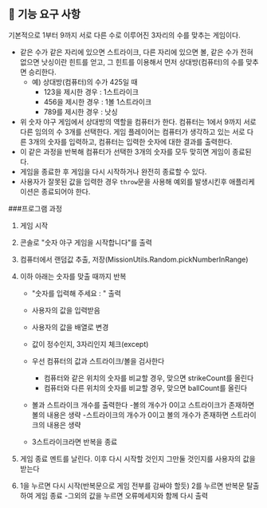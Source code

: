 ## 🚀 기능 요구 사항

기본적으로 1부터 9까지 서로 다른 수로 이루어진 3자리의 수를 맞추는 게임이다.

- 같은 수가 같은 자리에 있으면 스트라이크, 다른 자리에 있으면 볼, 같은 수가 전혀 없으면 낫싱이란 힌트를 얻고, 그 힌트를 이용해서 먼저 상대방(컴퓨터)의 수를 맞추면 승리한다.
  - 예) 상대방(컴퓨터)의 수가 425일 때
    - 123을 제시한 경우 : 1스트라이크
    - 456을 제시한 경우 : 1볼 1스트라이크
    - 789를 제시한 경우 : 낫싱
- 위 숫자 야구 게임에서 상대방의 역할을 컴퓨터가 한다. 컴퓨터는 1에서 9까지 서로 다른 임의의 수 3개를 선택한다. 게임 플레이어는 컴퓨터가 생각하고 있는 서로 다른 3개의 숫자를 입력하고, 컴퓨터는 입력한 숫자에 대한
  결과를 출력한다.
- 이 같은 과정을 반복해 컴퓨터가 선택한 3개의 숫자를 모두 맞히면 게임이 종료된다.
- 게임을 종료한 후 게임을 다시 시작하거나 완전히 종료할 수 있다.
- 사용자가 잘못된 값을 입력한 경우 `throw`문을 사용해 예외를 발생시킨후 애플리케이션은 종료되어야 한다.

###프로그램 과정
1. 게임 시작
2. 콘솔로 "숫자 야구 게임을 시작합니다"를 출력
3. 컴퓨터에서 랜덤값 추출, 저장(MissionUtils.Random.pickNumberInRange)
4. 이하 아래는 숫자를 맞출 때까지 반복
    - "숫자를 입력해 주세요 : " 출력
    - 사용자의 값을 입력받음
    - 사용자의 값을 배열로 변경
    - 값이 정수인지, 3자리인지 체크(except)

    - 우선 컴퓨터의 값과 스트라이크/볼을 검사한다
        - 컴퓨터와 같은 위치의 숫자를 비교할 경우, 맞으면 strikeCount를 올린다
        - 컴퓨터와 다른 위치의 숫자를 비교할 경우, 맞으면 ballCount를 올린다

    - 볼과 스트라이크 개수를 출력한다
        -볼의 개수가 0이고 스트라이크가 존재하면 볼의 내용은 생략
        -스트라이크의 개수가 0이고 볼의 개수가 존재하면 스트라이크의 내용은 생략
    
    - 3스트라이크라면 반복을 종료

5. 게임 종료 멘트를 날린다. 이후 다시 시작할 것인지 그만둘 것인지를 사용자의 값을 받는다
6. 1을 누르면 다시 시작(반복문으로 게임 전부를 감싸야 할듯)
    2를 누르면 반복문 탈출하여 게임 종료
    -그외의 값을 누르면 오류메세지와 함께 다시 출력

    

